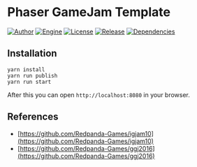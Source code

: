 # Phaser GameJam Template

[![Author](https://img.shields.io/badge/Author-Redpanda%20Games-orange.svg?style=flat-square)](https://github.com/Redpanda-Games)
[![Engine](https://img.shields.io/badge/Engine-Phaser%20v2.9.1-99388c.svg?style=flat-square)](https://phaser.io)
[![License](https://img.shields.io/github/license/Redpanda-Games/phaser-template.svg?style=flat-square)](https://github.com/Redpanda-Games/phaser-template/blob/master/LICENSE)
[![Release](https://img.shields.io/github/release/Redpanda-Games/phaser-template.svg?style=flat-square)](https://github.com/Redpanda-Games/phaser-template/releases)
[![Dependencies](https://www.versioneye.com/user/projects/59f73f3c15f0d71f3207554a/badge.svg?style=flat-square)](https://versioneye.com/user/projects/59f73f3c15f0d71f3207554a)

## Installation

```
yarn install
yarn run publish
yarn run start
```

After this you can open `http://localhost:8080` in your browser.

## References

* [https://github.com/Redpanda-Games/igjam10](https://github.com/Redpanda-Games/igjam10)
* [https://github.com/Redpanda-Games/ggj2016](https://github.com/Redpanda-Games/ggj2016)